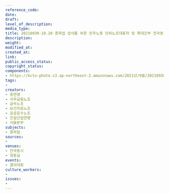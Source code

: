 ```yaml
---
reference_code: 
date: 
draft: 
level_of_description: 
media_type: 
title: 20210930-10.20 총파업 성사를 위한 민주노총 단위노조대표자 및 확대간부 전국동시다발 서울 결의대회
description: 
weight: 
modified_at: 
created_at: 
link: 
public_access_status: 
copyright_status: 
components:
- https://kctu-photo.s3.ap-northeast-2.amazonaws.com/2021년/9월/20210930-10.20+총파업+성사를+위한+민주노총+단위노조대표자+및+확대간부+전국동시다발+서울+결의대회/photo_2021-10-01_14-26-42.jpg
tags:
- 
creators:
- 총연맹
- 사무금융노조
- 금속노조
- 보건의료노조
- 공공운수노조
- 건설산업연맹
- 서울본부
subjects:
- 총파업
sources:
- 
venues:
- 전국동시
- 정동길
events:
- 결의대회
culture_workers:
- 
issues:
- 
---
```

